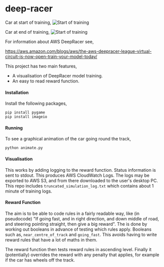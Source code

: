 # deep-racer
Car at start of training,
![Start of training](https://github.com/johntelforduk/deep-racer/blob/master/deepracer-start-of-training.gif)


Car at end of training,
![Start of training](https://github.com/johntelforduk/deep-racer/blob/master/deepracer-end-of-training.gif)


For information about AWS DeepRacer see,

https://aws.amazon.com/blogs/aws/the-aws-deepracer-league-virtual-circuit-is-now-open-train-your-model-today/

This project has two main features,
* A visualisation of DeepRacer model training.
* An easy to read reward function.
#### Installation
Install the following packages,
~~~
pip install pygame
pip install imageio
~~~
#### Running
To see a graphical animation of the car going round the track,
~~~
python animate.py
~~~
#### Visualisation
This works by adding logging to the reward function. Status information is sent to stdout. This produces AWS CloudWatch Logs. The logs may be exported to AWS S3, and from there downloaded to the user's desktop PC. This repo includes `truncated_simulation_log.txt` which contains about 1 minute of training logs.
#### Reward Function
The aim is to be able to code rules in a fairly readable way, like (in pseudocode) "If going fast, and in right direction, and down middle of road, and steering pointing straight, then give a big reward".
The is done by working out booleans in advance of testing which rules apply. Booleans such as, `near_centre_of_track` and `going_fast`. This avoids having to write reward rules that have a lot of maths in them.

The reward function then tests reward rules in ascending level. Finally it (potentially) overrides the reward with any penalty that applies, for example if the car has wheels off the track.